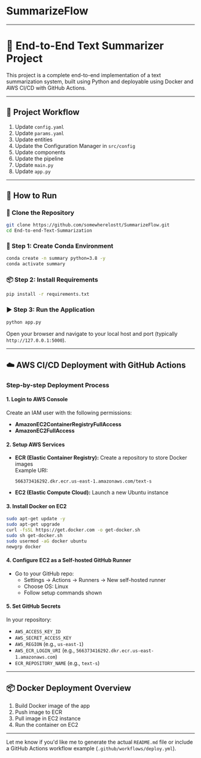 # SummarizeFlow
---

# 📝 End-to-End Text Summarizer Project

This project is a complete end-to-end implementation of a text summarization system, built using Python and deployable using Docker and AWS CI/CD with GitHub Actions.

---

## 📌 Project Workflow

1. Update `config.yaml`
2. Update `params.yaml`
3. Update entities
4. Update the Configuration Manager in `src/config`
5. Update components
6. Update the pipeline
7. Update `main.py`
8. Update `app.py`

---

## 🚀 How to Run

### 🧱 Clone the Repository

```bash
git clone https://github.com/somewherelostt/SummarizeFlow.git
cd End-to-end-Text-Summarization
```

### 🐍 Step 1: Create Conda Environment

```bash
conda create -n summary python=3.8 -y
conda activate summary
```

### 📦 Step 2: Install Requirements

```bash
pip install -r requirements.txt
```

### ▶️ Step 3: Run the Application

```bash
python app.py
```

Open your browser and navigate to your local host and port (typically `http://127.0.0.1:5000`).

---

## ☁️ AWS CI/CD Deployment with GitHub Actions

### Step-by-step Deployment Process

#### 1. Login to AWS Console

Create an IAM user with the following permissions:

- **AmazonEC2ContainerRegistryFullAccess**
- **AmazonEC2FullAccess**

#### 2. Setup AWS Services

- **ECR (Elastic Container Registry):** Create a repository to store Docker images  
  Example URI:  

  ```
  566373416292.dkr.ecr.us-east-1.amazonaws.com/text-s
  ```

- **EC2 (Elastic Compute Cloud):** Launch a new Ubuntu instance

#### 3. Install Docker on EC2

```bash
sudo apt-get update -y
sudo apt-get upgrade
curl -fsSL https://get.docker.com -o get-docker.sh
sudo sh get-docker.sh
sudo usermod -aG docker ubuntu
newgrp docker
```

#### 4. Configure EC2 as a Self-hosted GitHub Runner

- Go to your GitHub repo:
  - Settings → Actions → Runners → New self-hosted runner
  - Choose OS: Linux
  - Follow setup commands shown

#### 5. Set GitHub Secrets

In your repository:

- `AWS_ACCESS_KEY_ID`
- `AWS_SECRET_ACCESS_KEY`
- `AWS_REGION` (e.g., `us-east-1`)
- `AWS_ECR_LOGIN_URI` (e.g., `566373416292.dkr.ecr.us-east-1.amazonaws.com`)
- `ECR_REPOSITORY_NAME` (e.g., `text-s`)

---

## 📦 Docker Deployment Overview

1. Build Docker image of the app
2. Push image to ECR
3. Pull image in EC2 instance
4. Run the container on EC2

---

Let me know if you'd like me to generate the actual `README.md` file or include a GitHub Actions workflow example (`.github/workflows/deploy.yml`).
